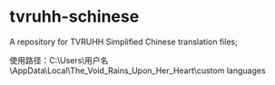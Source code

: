 # tvruhh-schinese

A repository for TVRUHH Simplified Chinese translation files;

使用路径：C:\Users\用户名\AppData\Local\The_Void_Rains_Upon_Her_Heart\custom languages
